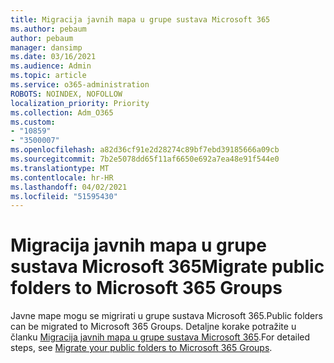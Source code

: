 ```yaml
---
title: Migracija javnih mapa u grupe sustava Microsoft 365
ms.author: pebaum
author: pebaum
manager: dansimp
ms.date: 03/16/2021
ms.audience: Admin
ms.topic: article
ms.service: o365-administration
ROBOTS: NOINDEX, NOFOLLOW
localization_priority: Priority
ms.collection: Adm_O365
ms.custom:
- "10859"
- "3500007"
ms.openlocfilehash: a82d36cf91e2d28274c89bf7ebd39185666a09cb
ms.sourcegitcommit: 7b2e5078dd65f11af6650e692a7ea48e91f544e0
ms.translationtype: MT
ms.contentlocale: hr-HR
ms.lasthandoff: 04/02/2021
ms.locfileid: "51595430"
---
```

# <a name="migrate-public-folders-to-microsoft-365-groups"></a><span data-ttu-id="a1614-102">Migracija javnih mapa u grupe sustava Microsoft 365</span><span class="sxs-lookup"><span data-stu-id="a1614-102">Migrate public folders to Microsoft 365 Groups</span></span>

<span data-ttu-id="a1614-103">Javne mape mogu se migrirati u grupe sustava Microsoft 365.</span><span class="sxs-lookup"><span data-stu-id="a1614-103">Public folders can be migrated to Microsoft 365 Groups.</span></span> <span data-ttu-id="a1614-104">Detaljne korake potražite u članku [Migracija javnih mapa u grupe sustava Microsoft 365](https://aka.ms/PFToM365Group).</span><span class="sxs-lookup"><span data-stu-id="a1614-104">For detailed steps, see [Migrate your public folders to Microsoft 365 Groups](https://aka.ms/PFToM365Group).</span></span>